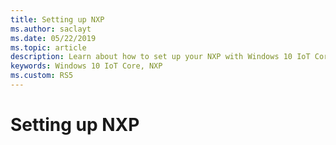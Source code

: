 ```yaml
---
title: Setting up NXP
ms.author: saclayt 
ms.date: 05/22/2019 
ms.topic: article 
description: Learn about how to set up your NXP with Windows 10 IoT Core.
keywords: Windows 10 IoT Core, NXP
ms.custom: RS5
---
```


# Setting up NXP
